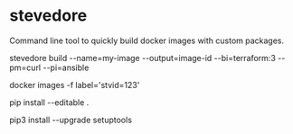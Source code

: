 # stevedore
Command line tool to quickly build docker images with custom packages.

stevedore build --name=my-image --output=image-id --bi=terraform:3 --pm=curl --pi=ansible

docker images -f label='stvid=123'

pip install --editable .

pip3 install --upgrade setuptools
